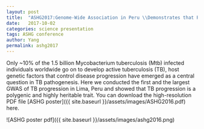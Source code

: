 ```yaml
---
layout: post
title:  "ASHG2017:Genome-Wide Association in Peru \\Demonstrates that Progression to Active Tuberculosis is a Polygenic and Highly Heritable Trait"
date:   2017-10-02
categories: science presentation
tags: ASHG conference
author: Yang
permalink: ashg2017
---
```

Only ~10% of the 1.5 billion Mycobacterium tuberculosis (Mtb) infected individuals worldwide go on to develop active tuberculosis (TB), host genetic factors that control disease progression have emerged as a central question in TB pathogenesis. Here we conducted the first and the largest GWAS of TB progression in Lima, Peru and showed that TB progression is a polygenic and highly heritable trait.
You can download the high-resolution PDF file [ASHG poster]({{ site.baseurl }}/assets/images/ASHG2016.pdf)  here.

![ASHG poster pdf]({{ site.baseurl }}/assets/images/ashg2016.png)
